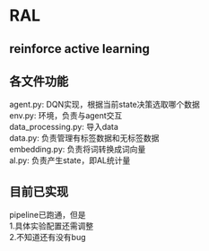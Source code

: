 # RAL

## reinforce active learning

## 各文件功能
agent.py: DQN实现，根据当前state决策选取哪个数据 <br>
env.py: 环境，负责与agent交互 <br>
data_processing.py: 导入data <br>
data.py: 负责管理有标签数据和无标签数据 <br>
embedding.py: 负责将词转换成词向量 <br>
al.py: 负责产生state，即AL统计量 <br>

## 目前已实现
pipeline已跑通，但是 <br>
1.具体实验配置还需调整 <br>
2.不知道还有没有bug <br>


